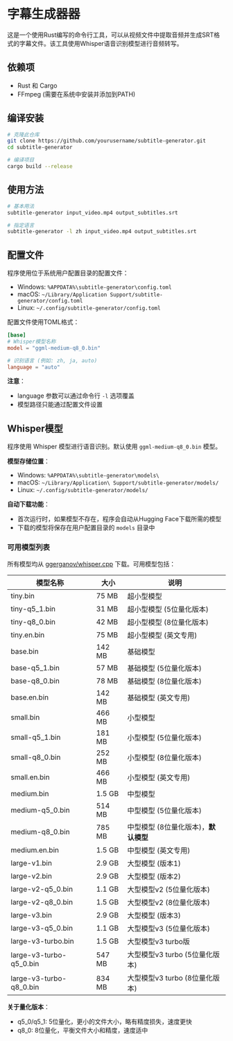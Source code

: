 # 字幕生成器器

这是一个使用Rust编写的命令行工具，可以从视频文件中提取音频并生成SRT格式的字幕文件。该工具使用Whisper语音识别模型进行音频转写。

## 依赖项

- Rust 和 Cargo
- FFmpeg (需要在系统中安装并添加到PATH)

## 编译安装

```bash
# 克隆此仓库
git clone https://github.com/yourusername/subtitle-generator.git
cd subtitle-generator

# 编译项目
cargo build --release
```

## 使用方法

```bash
# 基本用法
subtitle-generator input_video.mp4 output_subtitles.srt

# 指定语言
subtitle-generator -l zh input_video.mp4 output_subtitles.srt
```

## 配置文件

程序使用位于系统用户配置目录的配置文件：

- Windows: `%APPDATA%\subtitle-generator\config.toml`
- macOS: `~/Library/Application Support/subtitle-generator/config.toml`
- Linux: `~/.config/subtitle-generator/config.toml`

配置文件使用TOML格式：

```toml
[base]
# Whisper模型名称
model = "ggml-medium-q8_0.bin"

# 识别语言 (例如: zh, ja, auto)
language = "auto"
```

**注意**：
- language 参数可以通过命令行 `-l` 选项覆盖
- 模型路径只能通过配置文件设置

## Whisper模型

程序使用 Whisper 模型进行语音识别。默认使用 `ggml-medium-q8_0.bin` 模型。

**模型存储位置**：
- Windows: `%APPDATA%\subtitle-generator\models\`
- macOS: `~/Library/Application\ Support/subtitle-generator/models/`
- Linux: `~/.config/subtitle-generator/models/`

**自动下载功能**：
- 首次运行时，如果模型不存在，程序会自动从Hugging Face下载所需的模型
- 下载的模型将保存在用户配置目录的 `models` 目录中

### 可用模型列表

所有模型均从 [ggerganov/whisper.cpp](https://huggingface.co/ggerganov/whisper.cpp) 下载。可用模型包括：

| 模型名称                | 大小      | 说明                                     |
| ----------------------- | --------- | ---------------------------------------- |
| tiny.bin                | 75 MB     | 超小型模型                              |
| tiny-q5_1.bin           | 31 MB     | 超小型模型 (5位量化版本)                |
| tiny-q8_0.bin           | 42 MB     | 超小型模型 (8位量化版本)                |
| tiny.en.bin             | 75 MB     | 超小型模型 (英文专用)                    |
| base.bin                | 142 MB    | 基础模型                                 |
| base-q5_1.bin           | 57 MB     | 基础模型 (5位量化版本)                  |
| base-q8_0.bin           | 78 MB     | 基础模型 (8位量化版本)                  |
| base.en.bin             | 142 MB    | 基础模型 (英文专用)                      |
| small.bin               | 466 MB    | 小型模型                                 |
| small-q5_1.bin          | 181 MB    | 小型模型 (5位量化版本)                  |
| small-q8_0.bin          | 252 MB    | 小型模型 (8位量化版本)                  |
| small.en.bin            | 466 MB    | 小型模型 (英文专用)                      |
| medium.bin              | 1.5 GB    | 中型模型                                 |
| medium-q5_0.bin         | 514 MB    | 中型模型 (5位量化版本)                  |
| medium-q8_0.bin         | 785 MB    | 中型模型 (8位量化版本)，**默认模型**    |
| medium.en.bin           | 1.5 GB    | 中型模型 (英文专用)                      |
| large-v1.bin            | 2.9 GB    | 大型模型 (版本1)                        |
| large-v2.bin            | 2.9 GB    | 大型模型 (版本2)                        |
| large-v2-q5_0.bin       | 1.1 GB    | 大型模型v2 (5位量化版本)                |
| large-v2-q8_0.bin       | 1.5 GB    | 大型模型v2 (8位量化版本)                |
| large-v3.bin            | 2.9 GB    | 大型模型 (版本3)                        |
| large-v3-q5_0.bin       | 1.1 GB    | 大型模型v3 (5位量化版本)                |
| large-v3-turbo.bin      | 1.5 GB    | 大型模型v3 turbo版                      |
| large-v3-turbo-q5_0.bin | 547 MB    | 大型模型v3 turbo (5位量化版本)          |
| large-v3-turbo-q8_0.bin | 834 MB    | 大型模型v3 turbo (8位量化版本)          |

**关于量化版本**：
- q5_0/q5_1: 5位量化，更小的文件大小，略有精度损失，速度更快
- q8_0: 8位量化，平衡文件大小和精度，速度适中
